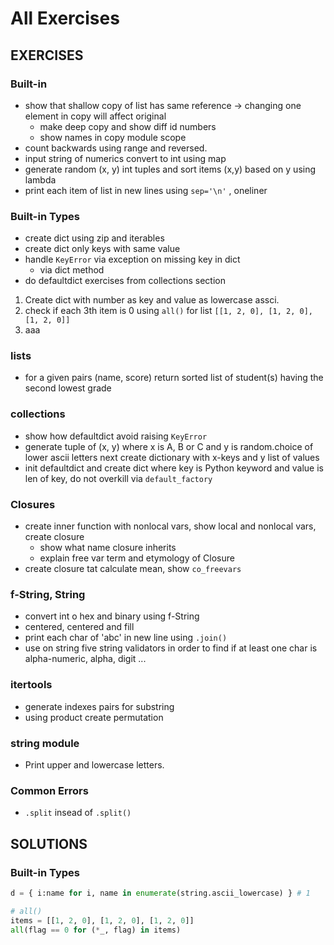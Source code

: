 # All Exercises

## EXERCISES

### Built-in

* show that shallow copy of list has same reference -&gt; changing one element in copy will affect original
  * make deep copy and show diff id numbers
  * show names in copy module scope
* count backwards using range and reversed.
* input string of numerics convert to int using map
* generate random \(x, y\) int tuples and sort items \(x,y\) based on y using lambda
* print each item of list  in new lines using `sep='\n'` , oneliner

### Built-in Types

* create dict using zip and iterables
* create dict only keys with same value
* handle `KeyError` via exception on missing key in dict
  * via dict method
* do defaultdict exercises from collections section

1. Create dict with number as key and value as lowercase assci.
2. check if each 3th item is 0 using `all()` for list `[[1, 2, 0], [1, 2, 0], [1, 2, 0]]`
3. aaa

### lists

* for a given pairs \(name, score\) return sorted list of student\(s\) having the second lowest grade

### collections

* show how defaultdict avoid raising `KeyError`
* generate tuple of \(x, y\) where x is A, B or C and y is random.choice of lower ascii letters next create dictionary with x-keys and y list of values
* init defaultdict and create dict where key is Python keyword and value is len of key, do not overkill via `default_factory`

### Closures

* create inner function with nonlocal vars, show local and nonlocal vars, create closure
  * show what name closure inherits
  * explain free var term and etymology of Closure
* create closure tat calculate mean, show `co_freevars`

### f-String, String

* convert int o hex and binary using f-String
* centered, centered and fill
* print each char of 'abc' in new line using `.join()`
* use on string five string validators in order to find if at least one char is alpha-numeric, alpha, digit ...

### itertools

* generate indexes pairs for substring 
* using product create permutation

### string module

* Print upper and lowercase letters.

### Common Errors

* `.split` insead of `.split()`

## SOLUTIONS

### Built-in Types

```python
d = { i:name for i, name in enumerate(string.ascii_lowercase) } # 1

# all()
items = [[1, 2, 0], [1, 2, 0], [1, 2, 0]]
all(flag == 0 for (*_, flag) in items)
```

